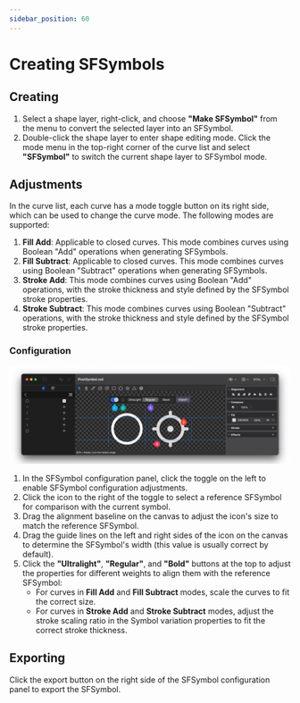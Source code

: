 ```yaml
---
sidebar_position: 60
---
```


# Creating SFSymbols

## Creating

1. Select a shape layer, right-click, and choose **"Make SFSymbol"** from the menu to convert the selected layer into an SFSymbol.
2. Double-click the shape layer to enter shape editing mode. Click the mode menu in the top-right corner of the curve list and select **"SFSymbol"** to switch the current shape layer to SFSymbol mode.

## Adjustments

In the curve list, each curve has a mode toggle button on its right side, which can be used to change the curve mode. The following modes are supported:

1. **Fill Add**: Applicable to closed curves. This mode combines curves using Boolean "Add" operations when generating SFSymbols.
2. **Fill Subtract**: Applicable to closed curves. This mode combines curves using Boolean "Subtract" operations when generating SFSymbols.
3. **Stroke Add**: This mode combines curves using Boolean "Add" operations, with the stroke thickness and style defined by the SFSymbol stroke properties.
4. **Stroke Subtract**: This mode combines curves using Boolean "Subtract" operations, with the stroke thickness and style defined by the SFSymbol stroke properties.

### Configuration

![symbol](./img/symbol/symbol.png)

1. In the SFSymbol configuration panel, click the toggle on the left to enable SFSymbol configuration adjustments.
2. Click the icon to the right of the toggle to select a reference SFSymbol for comparison with the current symbol.
3. Drag the alignment baseline on the canvas to adjust the icon's size to match the reference SFSymbol.
4. Drag the guide lines on the left and right sides of the icon on the canvas to determine the SFSymbol's width (this value is usually correct by default).
5. Click the **"Ultralight"**, **"Regular"**, and **"Bold"** buttons at the top to adjust the properties for different weights to align them with the reference SFSymbol:
   - For curves in **Fill Add** and **Fill Subtract** modes, scale the curves to fit the correct size.
   - For curves in **Stroke Add** and **Stroke Subtract** modes, adjust the stroke scaling ratio in the Symbol variation properties to fit the correct stroke thickness.

## Exporting

Click the export button on the right side of the SFSymbol configuration panel to export the SFSymbol.
